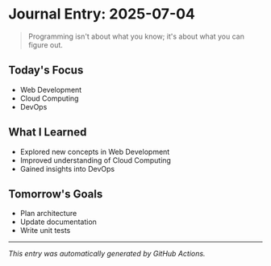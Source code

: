 # Journal Entry: 2025-07-04

> Programming isn't about what you know; it's about what you can figure out.

## Today's Focus
- Web Development
- Cloud Computing
- DevOps

## What I Learned
- Explored new concepts in Web Development
- Improved understanding of Cloud Computing
- Gained insights into DevOps

## Tomorrow's Goals
- Plan architecture
- Update documentation
- Write unit tests

---
*This entry was automatically generated by GitHub Actions.*